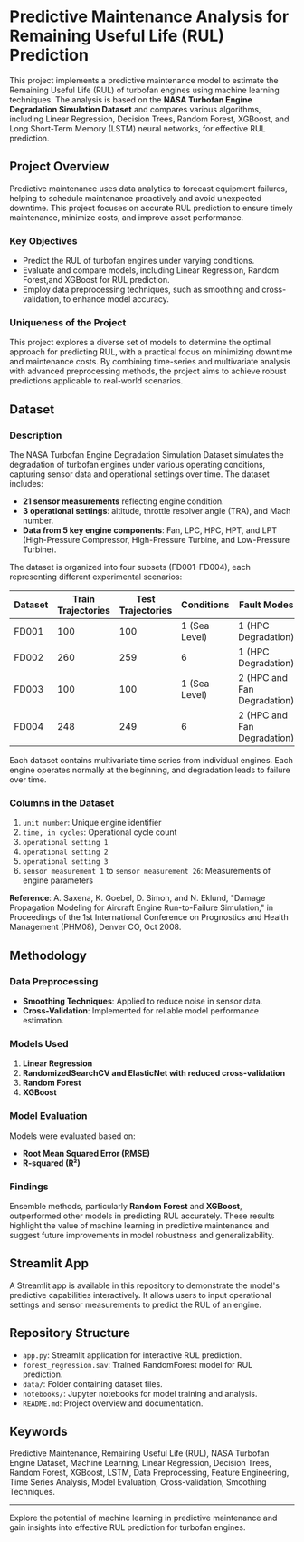 # Predictive Maintenance Analysis for Remaining Useful Life (RUL) Prediction

This project implements a predictive maintenance model to estimate the Remaining Useful Life (RUL) of turbofan engines using machine learning techniques. The analysis is based on the **NASA Turbofan Engine Degradation Simulation Dataset** and compares various algorithms, including Linear Regression, Decision Trees, Random Forest, XGBoost, and Long Short-Term Memory (LSTM) neural networks, for effective RUL prediction.

## Project Overview

Predictive maintenance uses data analytics to forecast equipment failures, helping to schedule maintenance proactively and avoid unexpected downtime. This project focuses on accurate RUL prediction to ensure timely maintenance, minimize costs, and improve asset performance.

### Key Objectives
- Predict the RUL of turbofan engines under varying conditions.
- Evaluate and compare models, including Linear Regression, Random Forest,and XGBoost for RUL prediction.
- Employ data preprocessing techniques, such as smoothing and cross-validation, to enhance model accuracy.

### Uniqueness of the Project
This project explores a diverse set of models to determine the optimal approach for predicting RUL, with a practical focus on minimizing downtime and maintenance costs. By combining time-series and multivariate analysis with advanced preprocessing methods, the project aims to achieve robust predictions applicable to real-world scenarios.

## Dataset

### Description

The NASA Turbofan Engine Degradation Simulation Dataset simulates the degradation of turbofan engines under various operating conditions, capturing sensor data and operational settings over time. The dataset includes:
- **21 sensor measurements** reflecting engine condition.
- **3 operational settings**: altitude, throttle resolver angle (TRA), and Mach number.
- **Data from 5 key engine components**: Fan, LPC, HPC, HPT, and LPT (High-Pressure Compressor, High-Pressure Turbine, and Low-Pressure Turbine).

The dataset is organized into four subsets (FD001–FD004), each representing different experimental scenarios:

| Dataset | Train Trajectories | Test Trajectories | Conditions | Fault Modes |
| ------- | ------------------ | ----------------- | ---------- | ----------- |
| FD001   | 100                | 100               | 1 (Sea Level) | 1 (HPC Degradation) |
| FD002   | 260                | 259               | 6              | 1 (HPC Degradation) |
| FD003   | 100                | 100               | 1 (Sea Level) | 2 (HPC and Fan Degradation) |
| FD004   | 248                | 249               | 6              | 2 (HPC and Fan Degradation) |

Each dataset contains multivariate time series from individual engines. Each engine operates normally at the beginning, and degradation leads to failure over time.

### Columns in the Dataset
1. `unit number`: Unique engine identifier
2. `time, in cycles`: Operational cycle count
3. `operational setting 1`
4. `operational setting 2`
5. `operational setting 3`
6. `sensor measurement 1` to `sensor measurement 26`: Measurements of engine parameters

**Reference**: A. Saxena, K. Goebel, D. Simon, and N. Eklund, "Damage Propagation Modeling for Aircraft Engine Run-to-Failure Simulation," in Proceedings of the 1st International Conference on Prognostics and Health Management (PHM08), Denver CO, Oct 2008.

## Methodology

### Data Preprocessing
- **Smoothing Techniques**: Applied to reduce noise in sensor data.
- **Cross-Validation**: Implemented for reliable model performance estimation.

### Models Used
1. **Linear Regression**
2. **RandomizedSearchCV and ElasticNet with reduced cross-validation**
3. **Random Forest**
4. **XGBoost**

### Model Evaluation
Models were evaluated based on:
- **Root Mean Squared Error (RMSE)**
- **R-squared (R²)**

### Findings
Ensemble methods, particularly **Random Forest** and **XGBoost**, outperformed other models in predicting RUL accurately. These results highlight the value of machine learning in predictive maintenance and suggest future improvements in model robustness and generalizability.

## Streamlit App

A Streamlit app is available in this repository to demonstrate the model's predictive capabilities interactively. It allows users to input operational settings and sensor measurements to predict the RUL of an engine.


## Repository Structure
- `app.py`: Streamlit application for interactive RUL prediction.
- `forest_regression.sav`: Trained RandomForest model for RUL prediction.
- `data/`: Folder containing dataset files.
- `notebooks/`: Jupyter notebooks for model training and analysis.
- `README.md`: Project overview and documentation.

## Keywords
Predictive Maintenance, Remaining Useful Life (RUL), NASA Turbofan Engine Dataset, Machine Learning, Linear Regression, Decision Trees, Random Forest, XGBoost, LSTM, Data Preprocessing, Feature Engineering, Time Series Analysis, Model Evaluation, Cross-validation, Smoothing Techniques.

---

Explore the potential of machine learning in predictive maintenance and gain insights into effective RUL prediction for turbofan engines.
